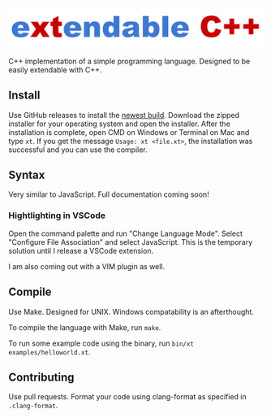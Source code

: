 ![logo](logo.png)

C++ implementation of a simple programming language. Designed to be easily extendable with C++.

## Install

Use GitHub releases to install the [newest build](https://github.com/Juicestus/eXTendable/releases/tag/v1.0.2). Download the zipped installer for your operating system and open the installer.
After the installation is complete, open CMD on Windows or Terminal on Mac and type `xt`.
If you get the message `Usage: xt <file.xt>`, the installation was successful and you can use the compiler.

## Syntax

Very similar to JavaScript. Full documentation coming soon!

### Hightlighting in VSCode

Open the command palette and run "Change Language Mode". Select "Configure File Association" and select JavaScript. This is the temporary solution until I release a VSCode extension.

I am also coming out with a VIM plugin as well.

## Compile

Use Make. Designed for UNIX. Windows compatability is an afterthought.

To compile the language with Make, run `make`.

To run some example code using the binary, run `bin/xt examples/helloworld.xt`.

## Contributing

Use pull requests. Format your code using clang-format as specified in `.clang-format`.
